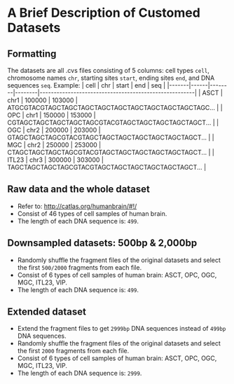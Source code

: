 # A Brief Description of Customed Datasets
## Formatting
The datasets are all .cvs files consisting of 5 columns: cell types `cell`, chromosome names `chr`, starting sites `start`, ending sites `end`, and DNA sequences `seq`.
Example:
| cell  | chr  | start  | end    | seq                                                  |
|-------|------|--------|--------|-------------------------------------------------------|
| ASCT  | chr1 | 100000 | 103000 | ATGCGTACGTAGCTAGCTAGCTAGCTAGCTAGCTAGCTAGCTAGCTAGC... |
| OPC   | chr1 | 150000 | 153000 | CGTAGCTAGCTAGCTAGCTAGCGTACGTAGCTAGCTAGCTAGCTAGCT... |
| OGC   | chr2 | 200000 | 203000 | GTAGCTAGCTAGCGTACGTAGCTAGCTAGCTAGCTAGCTAGCTAGCT... |
| MGC   | chr2 | 250000 | 253000 | CTAGCTAGCTAGCTAGCGTACGTAGCTAGCTAGCTAGCTAGCTAGCT... |
| ITL23 | chr3 | 300000 | 303000 | TAGCTAGCTAGCTAGCGTACGTAGCTAGCTAGCTAGCTAGCTAGCT... |

## Raw data and the whole dataset
- Refer to: http://catlas.org/humanbrain/#!/
- Consist of 46 types of cell samples of human brain.
- The length of each DNA sequence is: `499`.
## Downsampled datasets: 500bp & 2,000bp
- Randomly shuffle the fragment files of the original datasets and select the first `500/2000` fragments from each file.
- Consist of 6 types of cell samples of human brain: ASCT, OPC, OGC, MGC, ITL23, VIP. 
- The length of each DNA sequence is: `499`.
## Extended dataset
- Extend the fragment files to get `2999bp` DNA sequences instead of `499bp` DNA sequences.
- Randomly shuffle the fragment files of the original datasets and select the first `2000` fragments from each file.
- Consist of 6 types of cell samples of human brain: ASCT, OPC, OGC, MGC, ITL23, VIP.
- The length of each DNA sequence is: `2999`.
